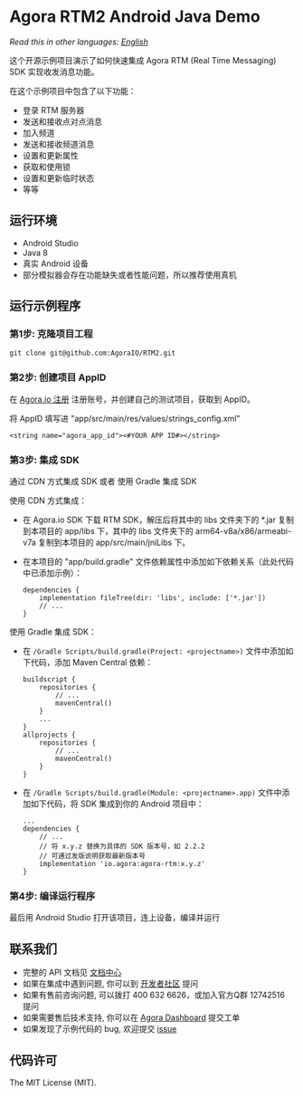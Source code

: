 # Agora RTM2 Android Java Demo

*Read this in other languages: [English](README.md)*

这个开源示例项目演示了如何快速集成 Agora RTM (Real Time Messaging) SDK 实现收发消息功能。

在这个示例项目中包含了以下功能：

- 登录 RTM 服务器
- 发送和接收点对点消息
- 加入频道
- 发送和接收频道消息
- 设置和更新属性
- 获取和使用锁
- 设置和更新临时状态
- 等等

## 运行环境

- Android Studio
- Java 8
- 真实 Android 设备 
- 部分模拟器会存在功能缺失或者性能问题，所以推荐使用真机

## 运行示例程序

### 第1步: 克隆项目工程

```
git clone git@github.com:AgoraIO/RTM2.git
```

### 第2步: 创建项目 AppID

在 [Agora.io 注册](https://dashboard.agora.io/cn/signup/) 注册账号，并创建自己的测试项目，获取到 AppID。

将 AppID 填写进 "app/src/main/res/values/strings_config.xml"

```
<string name="agora_app_id"><#YOUR APP ID#></string>
```

### 第3步: 集成 SDK

通过 CDN 方式集成 SDK 或者 使用 Gradle 集成 SDK

使用 CDN 方式集成：
* 在 Agora.io SDK 下载 RTM SDK，解压后将其中的 libs 文件夹下的 *.jar 复制到本项目的 app/libs 下，其中的 libs 文件夹下的 arm64-v8a/x86/armeabi-v7a 复制到本项目的 app/src/main/jniLibs 下。

* 在本项目的 "app/build.gradle" 文件依赖属性中添加如下依赖关系（此处代码中已添加示例）：

  ```
  dependencies {
      implementation fileTree(dir: 'libs', include: ['*.jar'])
      // ...
  }
  ```

使用 Gradle 集成 SDK：

* 在 `/Gradle Scripts/build.gradle(Project: <projectname>)` 文件中添加如下代码，添加 Maven Central 依赖：

  ```
  buildscript {
      repositories {
          // ...
          mavenCentral()
      }
      ...
  }
  allprojects {
      repositories {
          // ...
          mavenCentral()
      }
  }
  ```

* 在 `/Gradle Scripts/build.gradle(Module: <projectname>.app)` 文件中添加如下代码，将 SDK 集成到你的 Android 项目中：

  ```
  ...
  dependencies {
      // ...
      // 将 x.y.z 替换为具体的 SDK 版本号，如 2.2.2
      // 可通过发版说明获取最新版本号
      implementation 'io.agora:agora-rtm:x.y.z'
  }
  ```

### 第4步: 编译运行程序

最后用 Android Studio 打开该项目，连上设备，编译并运行


## 联系我们

- 完整的 API 文档见 [文档中心](https://doc.shengwang.cn/doc/rtm2/android/landing-page/)
- 如果在集成中遇到问题, 你可以到 [开发者社区](https://dev.agora.io/cn/) 提问
- 如果有售前咨询问题, 可以拨打 400 632 6626，或加入官方Q群 12742516 提问
- 如果需要售后技术支持, 你可以在 [Agora Dashboard](https://dashboard.agora.io) 提交工单
- 如果发现了示例代码的 bug, 欢迎提交 [issue](https://github.com/AgoraIO/Rtm2/issues)

## 代码许可

The MIT License (MIT).